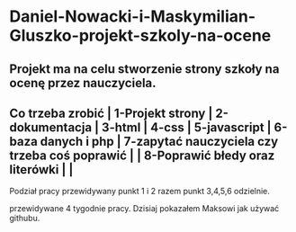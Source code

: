 # Daniel-Nowacki-i-Maskymilian-Gluszko-projekt-szkoly-na-ocene
Projekt ma na celu stworzenie strony szkoły na ocenę przez nauczyciela.
-----------------------------------------------------------------------
Co trzeba zrobić                                                      |
1-Projekt strony                                                      |
2-dokumentacja                                                        |
3-html                                                                |
4-css                                                                 |
5-javascript                                                          |
6-baza danych i php                                                   |
7-zapytać nauczyciela czy trzeba coś poprawić                         |                                    |
8-Poprawić błedy oraz literówki                                       |
                                                                      |
-----------------------------------------------------------------------
Podział pracy przewidywany
punkt 1 i 2 razem
punkt 3,4,5,6 odzielnie.

przewidywane 4 tygodnie pracy.
Dzisiaj pokazałem Maksowi jak używać githubu.
